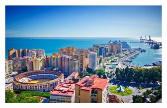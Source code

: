 ![alt text](https://github.com/ALCPolitecnico/alcpolitecnico.github.io/blob/master/images/malaga.jpg "Imagen desde el mirador")
